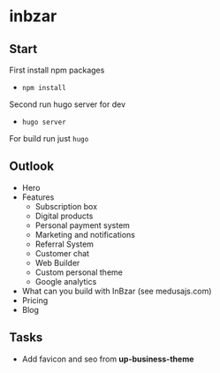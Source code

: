# inbzar

## Start

First install npm packages

- `npm install`

Second run hugo server for dev

- `hugo server`

For build run just `hugo`

## Outlook

- Hero
- Features
  - Subscription box
  - Digital products
  - Personal payment system
  - Marketing and notifications
  - Referral System
  - Customer chat
  - Web Builder
  - Custom personal theme
  - Google analytics
- What can you build with InBzar (see medusajs.com)
- Pricing
- Blog

## Tasks

- Add favicon and seo from **up-business-theme**

